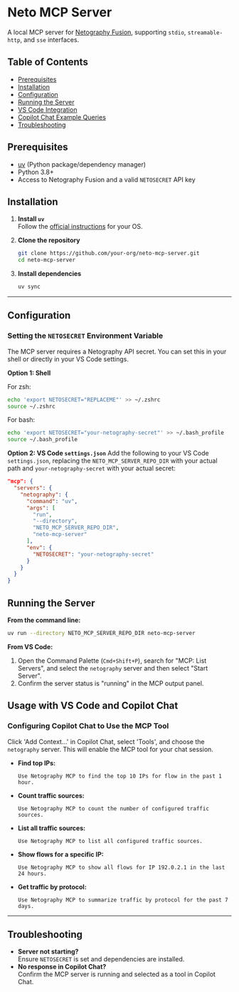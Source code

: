 # Neto MCP Server

A local MCP server for [Netography Fusion](https://netography.com/), supporting `stdio`, `streamable-http`, and `sse` interfaces.

## Table of Contents

- [Prerequisites](#prerequisites)
- [Installation](#installation)
- [Configuration](#configuration)
- [Running the Server](#running-the-server)
- [VS Code Integration](#vs-code-integration)
- [Copilot Chat Example Queries](#copilot-chat-example-queries)
- [Troubleshooting](#troubleshooting)

## Prerequisites

- [uv](https://github.com/astral-sh/uv?tab=readme-ov-file#installation) (Python package/dependency manager)
- Python 3.8+
- Access to Netography Fusion and a valid `NETOSECRET` API key

## Installation

1. **Install `uv`**  
   Follow the [official instructions](https://github.com/astral-sh/uv?tab=readme-ov-file#installation) for your OS.

2. **Clone the repository**

   ```bash
   git clone https://github.com/your-org/neto-mcp-server.git
   cd neto-mcp-server
   ```

3. **Install dependencies**

   ```bash
   uv sync
   ```
---

## Configuration

### Setting the `NETOSECRET` Environment Variable

The MCP server requires a Netography API secret. You can set this in your shell or directly in your VS Code settings.

**Option 1: Shell**

For zsh:

```bash
echo 'export NETOSECRET="REPLACEME"' >> ~/.zshrc
source ~/.zshrc
```

For bash:

```bash
echo 'export NETOSECRET="your-netography-secret"' >> ~/.bash_profile
source ~/.bash_profile
```

**Option 2: VS Code `settings.json`**
Add the following to your VS Code `settings.json`, replacing the `NETO_MCP_SERVER_REPO_DIR` with your actual path and `your-netography-secret` with your actual secret:

```json
"mcp": {
  "servers": {
    "netography": {
      "command": "uv",
      "args": [
        "run",
        "--directory",
        "NETO_MCP_SERVER_REPO_DIR",
        "neto-mcp-server"
      ],
      "env": {
        "NETOSECRET": "your-netography-secret"
      }
    }
  }
}
```

## Running the Server

**From the command line:**

```bash
uv run --directory NETO_MCP_SERVER_REPO_DIR neto-mcp-server
```

**From VS Code:**

1. Open the Command Palette (`Cmd+Shift+P`), search for "MCP: List Servers", and select the `netography` server and then select "Start Server".
2. Confirm the server status is "running" in the MCP output panel.

## Usage with VS Code and Copilot Chat

### Configuring Copilot Chat to Use the MCP Tool

Click 'Add Context...' in Copilot Chat, select 'Tools', and choose the `netography` server. This will enable the MCP tool for your chat session.

- **Find top IPs:**

  ```
  Use Netography MCP to find the top 10 IPs for flow in the past 1 hour.
  ```

- **Count traffic sources:**

  ```
  Use Netography MCP to count the number of configured traffic sources.
  ```

- **List all traffic sources:**

  ```
  Use Netography MCP to list all configured traffic sources.
  ```

- **Show flows for a specific IP:**

  ```
  Use Netography MCP to show all flows for IP 192.0.2.1 in the last 24 hours.
  ```

- **Get traffic by protocol:**

  ```
  Use Netography MCP to summarize traffic by protocol for the past 7 days.
  ```

---

## Troubleshooting

- **Server not starting?**  
  Ensure `NETOSECRET` is set and dependencies are installed.
- **No response in Copilot Chat?**  
  Confirm the MCP server is running and selected as a tool in Copilot Chat.
